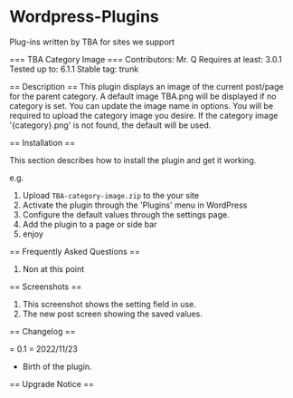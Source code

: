 # Wordpress-Plugins
Plug-ins written by TBA for sites we support

=== TBA Category Image ===
Contributors: Mr. Q
Requires at least: 3.0.1
Tested up to: 6.1.1
Stable tag: trunk

== Description ==
This plugin displays an image of the current post/page for the parent category.  A default image
TBA.png will be displayed if no category is set.  You can update the image name in options.  You 
will be required to upload the category image you desire.  If the category image '{category}.png'
is not found, the default will be used.

== Installation ==

This section describes how to install the plugin and get it working.

e.g.

1. Upload `TBA-category-image.zip` to the your site
2. Activate the plugin through the 'Plugins' menu in WordPress
3. Configure the default values through the settings page.
4. Add the plugin to a page or side bar
5. enjoy

== Frequently Asked Questions ==
1. Non at this point

== Screenshots ==

1. This screenshot shows the setting field in use.
2. The new post screen showing the saved values.

== Changelog ==

= 0.1 = 2022/11/23
* Birth of the plugin.

== Upgrade Notice ==
